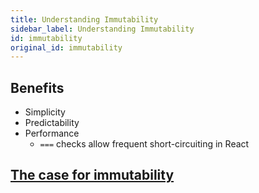 ```yaml
---
title: Understanding Immutability
sidebar_label: Understanding Immutability
id: immutability
original_id: immutability
---
```

## Benefits

* Simplicity
* Predictability
* Performance
  * `===` checks allow frequent short-circuiting in React

## [The case for immutability](https://github.com/immutable-js/immutable-js#the-case-for-immutability)
